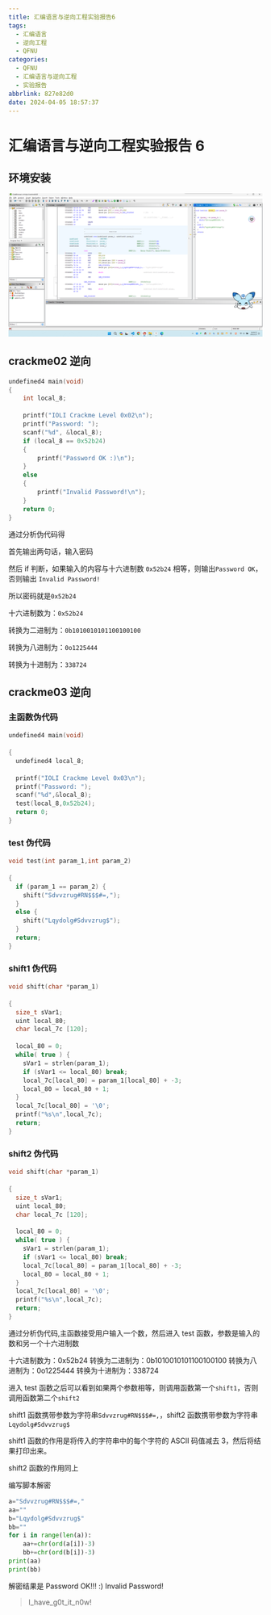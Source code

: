 ```yaml
---
title: 汇编语言与逆向工程实验报告6
tags:
  - 汇编语言
  - 逆向工程
  - QFNU
categories:
  - QFNU
  - 汇编语言与逆向工程
  - 实验报告
abbrlink: 827e82d0
date: 2024-04-05 18:57:37
---
```


# 汇编语言与逆向工程实验报告 6

## 环境安装

![image-20240405185930897](../img/Reverse-project/6/image-20240405185930897.png)

## crackme02 逆向

```c
undefined4 main(void)
{
    int local_8;

    printf("IOLI Crackme Level 0x02\n");
    printf("Password: ");
    scanf("%d", &local_8);
    if (local_8 == 0x52b24)
    {
        printf("Password OK :)\n");
    }
    else
    {
        printf("Invalid Password!\n");
    }
    return 0;
}
```

通过分析伪代码得

首先输出两句话，输入密码

然后 if 判断，如果输入的内容与十六进制数 `0x52b24` 相等，则输出`Password OK`，否则输出 `Invalid Password!`

所以密码就是`0x52b24`

十六进制数为：`0x52b24`

转换为二进制为：`0b1010010101100100100`

转换为八进制为：`0o1225444`

转换为十进制为：`338724`

## crackme03 逆向

### 主函数伪代码

```c
undefined4 main(void)

{
  undefined4 local_8;

  printf("IOLI Crackme Level 0x03\n");
  printf("Password: ");
  scanf("%d",&local_8);
  test(local_8,0x52b24);
  return 0;
}
```

### test 伪代码

```c
void test(int param_1,int param_2)

{
  if (param_1 == param_2) {
    shift("Sdvvzrug#RN$$$#=,");
  }
  else {
    shift("Lqydolg#Sdvvzrug$");
  }
  return;
}

```

### shift1 伪代码

```c title="shift1 伪代码"
void shift(char *param_1)

{
  size_t sVar1;
  uint local_80;
  char local_7c [120];

  local_80 = 0;
  while( true ) {
    sVar1 = strlen(param_1);
    if (sVar1 <= local_80) break;
    local_7c[local_80] = param_1[local_80] + -3;
    local_80 = local_80 + 1;
  }
  local_7c[local_80] = '\0';
  printf("%s\n",local_7c);
  return;
}
```

### shift2 伪代码

```c title="shift2 伪代码"
void shift(char *param_1)

{
  size_t sVar1;
  uint local_80;
  char local_7c [120];

  local_80 = 0;
  while( true ) {
    sVar1 = strlen(param_1);
    if (sVar1 <= local_80) break;
    local_7c[local_80] = param_1[local_80] + -3;
    local_80 = local_80 + 1;
  }
  local_7c[local_80] = '\0';
  printf("%s\n",local_7c);
  return;
}
```

通过分析伪代码,主函数接受用户输入一个数，然后进入 test 函数，参数是输入的数和另一个十六进制数

十六进制数为：0x52b24
转换为二进制为：0b1010010101100100100
转换为八进制为：0o1225444
转换为十进制为：338724

进入 test 函数之后可以看到如果两个参数相等，则调用函数第一个`shift1`，否则调用函数第二个`shift2`

shift1 函数携带参数为字符串`Sdvvzrug#RN$$$#=,`，shift2 函数携带参数为字符串`Lqydolg#Sdvvzrug$`

shift1 函数的作用是将传入的字符串中的每个字符的 ASCII 码值减去 3，然后将结果打印出来。

shift2 函数的作用同上

编写脚本解密

```python
a="Sdvvzrug#RN$$$#=,"
aa=""
b="Lqydolg#Sdvvzrug$"
bb=""
for i in range(len(a)):
    aa+=chr(ord(a[i])-3)
    bb+=chr(ord(b[i])-3)
print(aa)
print(bb)
```

解密结果是
Password OK!!! :)
Invalid Password!

> I_have_g0t_it_n0w!
